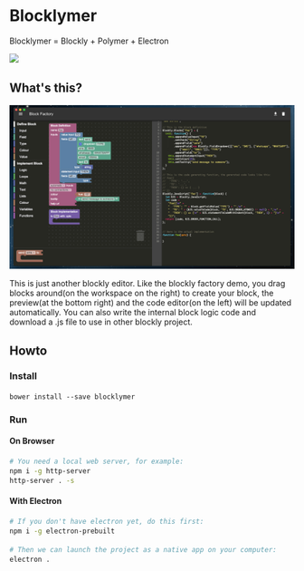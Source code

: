 # Blocklymer

Blocklymer = Blockly + Polymer + Electron

![](https://img.shields.io/bower/v/moscartong/blocklymer.svg)

## What's this?

![](doc/blocklymer.png)

This is just another blockly editor. Like the blockly factory demo, you drag blocks around(on the workspace on the right) to create your block, the preview(at the bottom right) and the code editor(on the left) will be updated automatically. You can also write the internal block logic code and download a .js file to use in other blockly project.

## Howto

### Install

`bower install --save blocklymer`

### Run

#### On Browser

```bash
# You need a local web server, for example:
npm i -g http-server
http-server . -s
```

#### With Electron

```bash
# If you don't have electron yet, do this first:
npm i -g electron-prebuilt

# Then we can launch the project as a native app on your computer:
electron .
```
